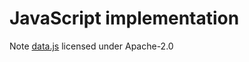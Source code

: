 # JavaScript implementation

Note [data.js](https://github.com/tensorflow/tfjs-examples/blob/master/mnist-core/data.js) licensed under Apache-2.0
